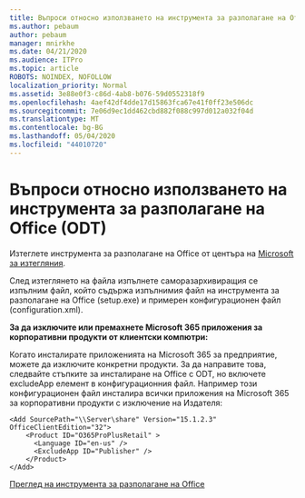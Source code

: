```yaml
---
title: Въпроси относно използването на инструмента за разполагане на Office (ODT)
ms.author: pebaum
author: pebaum
manager: mnirkhe
ms.date: 04/21/2020
ms.audience: ITPro
ms.topic: article
ROBOTS: NOINDEX, NOFOLLOW
localization_priority: Normal
ms.assetid: 3e88e0f3-c86d-4ab8-b076-59d0552318f9
ms.openlocfilehash: 4aef42df4dde17d15863fca67e41f0ff23e506dc
ms.sourcegitcommit: 7e06d9ec1dd462cbd882f088c997d012a032f04d
ms.translationtype: MT
ms.contentlocale: bg-BG
ms.lasthandoff: 05/04/2020
ms.locfileid: "44010720"
---
```

# <a name="questions-about-how-to-use-the-office-deployment-tool-odt"></a>Въпроси относно използването на инструмента за разполагане на Office (ODT)

Изтеглете инструмента за разполагане на Office от центъра на [Microsoft за изтегляния](https://go.microsoft.com/fwlink/p/?LinkID=626065).
  
След изтеглянето на файла изпълнете саморазархивиращия се изпълним файл, който съдържа изпълнимия файл на инструмента за разполагане на Office (setup.exe) и примерен конфигурационен файл (configuration.xml).
  
 **За да изключите или премахнете Microsoft 365 приложения за корпоративни продукти от клиентски компютри:**
  
Когато инсталирате приложенията на Microsoft 365 за предприятие, можете да изключите конкретни продукти. За да направите това, следвайте стъпките за инсталиране на Office с ODT, но включете excludeApp елемент в конфигурационния файл. Например този конфигурационен файл инсталира всички приложения на Microsoft 365 за корпоративни продукти с изключение на Издателя:
  
```
<Add SourcePath="\\Server\share" Version="15.1.2.3" OfficeClientEdition="32">
    <Product ID="O365ProPlusRetail" >
      <Language ID="en-us" />
      <ExcludeApp ID="Publisher" />
    </Product>
</Add>
```

[Преглед на инструмента за разполагане на Office](https://docs.microsoft.com/deployoffice/overview-office-deployment-tool)
  

